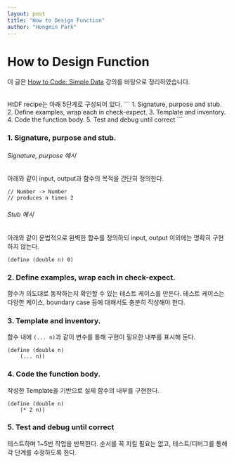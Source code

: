 ```yaml
---
layout: post
title: "How to Design Function"
author: "Hongmin Park"
---
```


# How to Design Function
이 글은 [How to Code: Simple Data](https://www.edx.org/course/how-code-simple-data-ubcx-htc1x) 강의를 바탕으로 정리하였습니다.

<br>
HtDF recipe는 아래 5단계로 구성되어 있다. 
```
1. Signature, purpose and stub.
2. Define examples, wrap each in check-expect.
3. Template and inventory.
4. Code the function body.
5. Test and debug until correct
```

### 1. Signature, purpose and stub.
###### Signature, purpose 예시
아래와 같이 input, output과 함수의 목적을 간단히 정의한다. 
```
// Number -> Number
// produces n times 2
```
###### Stub 예시
아래와 같이 문법적으로 완벽한 함수를 정의하되 input, output 이외에는 명확히 구현하지 않는다.
```
(define (double n) 0)
```

### 2. Define examples, wrap each in check-expect.
함수가 의도대로 동작하는지 확인할 수 있는 테스트 케이스를 만든다. 테스트 케이스는 다양한 케이스, boundary case 등에 대해서도 충분히 작성해야 한다.

### 3. Template and inventory.
함수 내에 `(... n)`과 같이 변수를 통해 구현이 필요한 내부를 표시해 둔다.
```
(define (double n) 
    (... n))
```

### 4. Code the function body.
작성한 Template을 기반으로 실제 함수의 내부를 구현한다. 
```
(define (double n) 
    (* 2 n))
```

### 5. Test and debug until correct
테스트하며 1~5번 작업을 반복한다. 순서를 꼭 지킬 필요는 없고, 테스트/디버그를 통해 각 단계를 수정하도록 한다.

